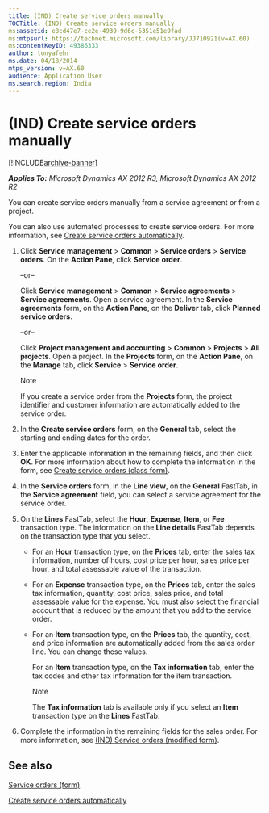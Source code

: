 ```yaml
---
title: (IND) Create service orders manually
TOCTitle: (IND) Create service orders manually
ms:assetid: e8cd47e7-ce2e-4939-9d6c-5351e51e9fad
ms:mtpsurl: https://technet.microsoft.com/library/JJ710921(v=AX.60)
ms:contentKeyID: 49386333
author: tonyafehr
ms.date: 04/18/2014
mtps_version: v=AX.60
audience: Application User
ms.search.region: India
---
```


# (IND) Create service orders manually 


[!INCLUDE[archive-banner](includes/archive-banner.md)]


_**Applies To:** Microsoft Dynamics AX 2012 R3, Microsoft Dynamics AX 2012 R2_

You can create service orders manually from a service agreement or from a project.

You can also use automated processes to create service orders. For more information, see [Create service orders automatically](create-service-orders-automatically.md).

1.  Click **Service management** \> **Common** \> **Service orders** \> **Service orders**. On the **Action Pane**, click **Service order**.
    
    –or–
    
    Click **Service management** \> **Common** \> **Service agreements** \> **Service agreements**. Open a service agreement. In the **Service agreements** form, on the **Action Pane**, on the **Deliver** tab, click **Planned service orders**.
    
    –or–
    
    Click **Project management and accounting** \> **Common** \> **Projects** \> **All projects**. Open a project. In the **Projects** form, on the **Action Pane**, on the **Manage** tab, click **Service** \> **Service order**.
    

    > [!NOTE]
    > <P>If you create a service order from the <STRONG>Projects</STRONG> form, the project identifier and customer information are automatically added to the service order.</P>



2.  In the **Create service orders** form, on the **General** tab, select the starting and ending dates for the order.

3.  Enter the applicable information in the remaining fields, and then click **OK**. For more information about how to complete the information in the form, see [Create service orders (class form)](https://technet.microsoft.com/library/aa553901\(v=ax.60\)).

4.  In the **Service orders** form, in the **Line view**, on the **General** FastTab, in the **Service agreement** field, you can select a service agreement for the service order.

5.  On the **Lines** FastTab, select the **Hour**, **Expense**, **Item**, or **Fee** transaction type. The information on the **Line details** FastTab depends on the transaction type that you select.
    
      - For an **Hour** transaction type, on the **Prices** tab, enter the sales tax information, number of hours, cost price per hour, sales price per hour, and total assessable value of the transaction.
    
      - For an **Expense** transaction type, on the **Prices** tab, enter the sales tax information, quantity, cost price, sales price, and total assessable value for the expense. You must also select the financial account that is reduced by the amount that you add to the service order.
    
      - For an **Item** transaction type, on the **Prices** tab, the quantity, cost, and price information are automatically added from the sales order line. You can change these values.
        
        For an **Item** transaction type, on the **Tax information** tab, enter the tax codes and other tax information for the item transaction.
        

        > [!NOTE]
        > <P>The <STRONG>Tax information</STRONG> tab is available only if you select an <STRONG>Item</STRONG> transaction type on the <STRONG>Lines</STRONG> FastTab.</P>



6.  Complete the information in the remaining fields for the sales order. For more information, see [(IND) Service orders (modified form)](https://technet.microsoft.com/library/jj678027\(v=ax.60\)).

## See also

[Service orders (form)](https://technet.microsoft.com/library/aa554361\(v=ax.60\))

[Create service orders automatically](create-service-orders-automatically.md)

  


